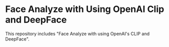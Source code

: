 # Face Analyze with Using OpenAI Clip and DeepFace
This repository includes "Face Analyze with using OpenAI's CLIP and DeepFace".
